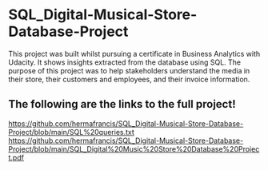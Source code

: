 # SQL_Digital-Musical-Store-Database-Project

This project was built whilst pursuing a certificate in Business Analytics with Udacity. It shows insights extracted from the database using SQL. The purpose of this project was to help stakeholders understand the media in their store, their customers and employees, and their invoice information.

## The following are the links to the full project!
https://github.com/hermafrancis/SQL_Digital-Musical-Store-Database-Project/blob/main/SQL%20queries.txt
https://github.com/hermafrancis/SQL_Digital-Musical-Store-Database-Project/blob/main/SQL_Digital%20Music%20Store%20Database%20Project.pdf


